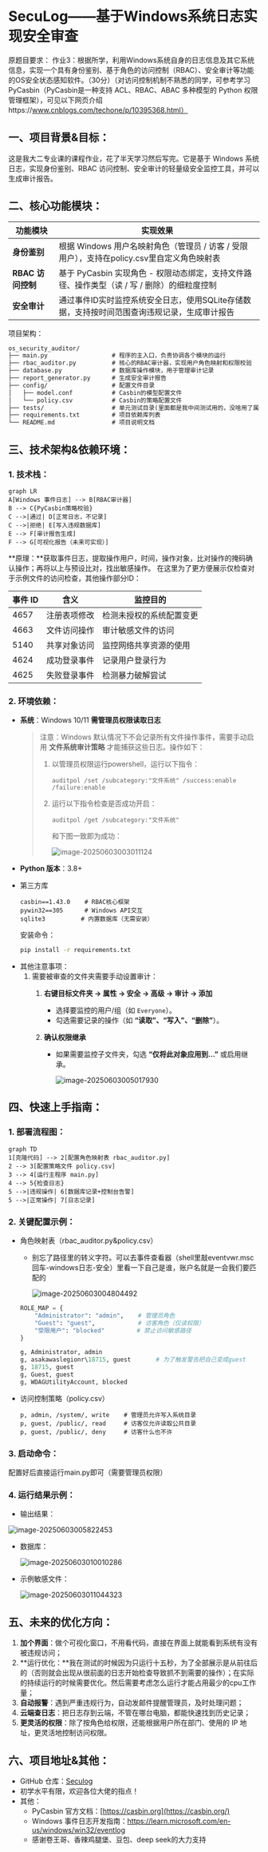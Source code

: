 # SecuLog——基于Windows系统日志实现安全审查
原题目要求：
作业3：根据所学，利用Windows系统自身的日志信息及其它系统信息，实现一个具有身份鉴别、基于角色的访问控制（RBAC）、安全审计等功能的OS安全状态感知软件。（30分）（对访问控制机制不熟悉的同学，可参考学习PyCasbin（PyCasbin是一种支持 ACL、RBAC、ABAC 多种模型的 Python 权限管理框架），可见以下网页介绍https://www.cnblogs.com/techone/p/10395368.html）

## 一、项目背景&目标：

这是我大二专业课的课程作业，花了半天学习然后写完。它是基于 Windows 系统日志，实现身份鉴别、RBAC 访问控制、安全审计的轻量级安全监控工具，并可以生成审计报告。

## 二、核心功能模块：

| **功能模块**      | **实现效果**                                                 |
| ----------------- | ------------------------------------------------------------ |
| **身份鉴别**      | 根据 Windows 用户名映射角色（管理员 / 访客 / 受限用户），支持在policy.csv里自定义角色映射表 |
| **RBAC 访问控制** | 基于 PyCasbin 实现角色 - 权限动态绑定，支持文件路径、操作类型（读 / 写 / 删除）的细粒度控制 |
| **安全审计**      | 通过事件ID实时监控系统安全日志，使用SQLite存储数据，支持按时间范围查询违规记录，生成审计报告 |

项目架构：

```markdown
os_security_auditor/
├── main.py                  # 程序的主入口，负责协调各个模块的运行
├── rbac_auditor.py          # 核心的RBAC审计器，实现用户角色映射和权限校验
├── database.py              # 数据库操作模块，用于管理审计记录
├── report_generator.py      # 生成安全审计报告
├── config/                  # 配置文件目录
│   ├── model.conf           # Casbin的模型配置文件
│   └── policy.csv           # Casbin的策略配置文件
├── tests/                   # 单元测试目录(里面都是我中间测试用的，没啥用了属于是)
├── requirements.txt         # 项目依赖库列表
└── README.md                # 项目说明文档
```

## 三、技术架构&依赖环境：

### 1. 技术栈：

```mermaid
graph LR  
A[Windows 事件日志] --> B[RBAC审计器]  
B --> C{PyCasbin策略校验}  
C -->|通过| D[正常日志，不记录]  
C -->|拒绝| E[写入违规数据库]  
E --> F[审计报告生成]  
F --> G[可视化报告（未来可实现）]  
```

**原理：**获取事件日志，提取操作用户，时间，操作对象，比对操作的掩码确认操作；再将以上与预设比对，找出敏感操作。
在这里为了更方便展示仅检查对于示例文件的访问检查，其他操作部分ID：

| 事件 ID | 含义         | 监控目的                 |
| ------- | ------------ | ------------------------ |
| 4657    | 注册表项修改 | 检测未授权的系统配置变更 |
| 4663    | 文件访问操作 | 审计敏感文件的访问       |
| 5140    | 共享对象访问 | 监控网络共享资源的使用   |
| 4624    | 成功登录事件 | 记录用户登录行为         |
| 4625    | 失败登录事件 | 检测暴力破解尝试         |

### 2. 环境依赖：

- **系统**：Windows 10/11 **需管理员权限读取日志**

  > 注意：Windows 默认情况下不会记录所有文件操作事件，需要手动启用 **文件系统审计策略** 才能捕获这些日志。操作如下：
  >
  > 1. 以管理员权限运行powershell，运行以下指令：
  >
  >    ```bush
  >    auditpol /set /subcategory:"文件系统" /success:enable /failure:enable
  >    ```
  >
  > 2. 运行以下指令检查是否成功开启：
  >
  >    ```bush
  >    auditpol /get /subcategory:"文件系统"
  >    ```
  >
  >    和下图一致即为成功：
  >
  >    ![image-20250603003011124](C:\Users\18715\AppData\Roaming\Typora\typora-user-images\image-20250603003011124.png)

- **Python 版本**：3.8+

- 第三方库

  ```plaintext
  casbin==1.43.0    # RBAC核心框架  
  pywin32==305      # Windows API交互  
  sqlite3          # 内置数据库（无需安装）  
  ```

   安装命令：

  ```bash
  pip install -r requirements.txt  
  ```

* 其他注意事项：
  1. 需要被审查的文件夹需要手动设置审计：
     1. **右键目标文件夹 → 属性 → 安全 → 高级 → 审计 → 添加**
        - 选择要监控的用户/组（如 `Everyone`）。
        - 勾选需要记录的操作（如 **“读取”、“写入”、“删除”**）。
        
     2. **确认权限继承**
        - 如果需要监控子文件夹，勾选 **“仅将此对象应用到…”** 或启用继承。
        
          ![image-20250603005017930](C:\Users\18715\AppData\Roaming\Typora\typora-user-images\image-20250603005017930.png)

## 四、快速上手指南：

### 1. 部署流程图：

   ```mermaid
   graph TD  
   1[克隆代码] --> 2[配置角色映射表 rbac_auditor.py]  
   2 --> 3[配置策略文件 policy.csv]  
   3 --> 4[运行主程序 main.py]  
   4 --> 5{检查日志}  
   5 -->|违规操作| 6[数据库记录+控制台告警]  
   5 -->|正常操作| 7[日志记录]  
   ```

   ### 2. 关键配置示例：

- 角色映射表（rbac_auditor.py&policy.csv）

  * 别忘了路径里的转义字符。可以去事件查看器（shell里敲eventvwr.msc回车-windows日志-安全）里看一下自己是谁，账户名就是一会我们要匹配的

    ![image-20250603004804492](C:\Users\18715\AppData\Roaming\Typora\typora-user-images\image-20250603004804492.png)

  ```python
  ROLE_MAP = {  
      "Administrator": "admin",    # 管理员角色  
      "Guest": "guest",            # 访客角色（仅读权限）  
      "受限用户": "blocked"         # 禁止访问敏感路径  
  }  
  
  g, Administrator, admin
  g, asakawaslegionr\18715, guest       # 为了触发警告把自己变成guest
  g, 18715, guest
  g, Guest, guest
  g, WDAGUtilityAccount, blocked
  ```

- 访问控制策略（policy.csv）

  ```
  p, admin, /system/, write    # 管理员允许写入系统目录  
  p, guest, /public/, read     # 访客仅允许读取公共目录  
  p, guest, /public/, deny     # 访客什么也不许
  ```

### 3. 启动命令：

配置好后直接运行main.py即可（需要管理员权限）

### 4. 运行结果示例：

* 输出结果：

![image-20250603005822453](C:\Users\18715\AppData\Roaming\Typora\typora-user-images\image-20250603005822453.png)

* 数据库：

  ![image-20250603010010286](C:\Users\18715\AppData\Roaming\Typora\typora-user-images\image-20250603010010286.png)

* 示例敏感文件：

  ![image-20250603011044323](C:\Users\18715\AppData\Roaming\Typora\typora-user-images\image-20250603011044323.png)

  

## 五、未来的优化方向：

1. **加个界面**：做个可视化窗口，不用看代码，直接在界面上就能看到系统有没有被违规访问；
2. **运行优化：**我在测试的时候因为只运行十五秒，为了全部展示是从前往后的（否则就会出现从很前面的日志开始检查导致抓不到需要的操作）；在实际的持续运行的时候需要优化。然后需要考虑怎么运行才能占用最少的cpu工作量；
3. **自动报警**：遇到严重违规行为，自动发邮件提醒管理员，及时处理问题；
4. **云端查日志**：把日志存到云端，不管在哪台电脑，都能快速找到历史记录；
5. **更灵活的权限**：除了按角色给权限，还能根据用户所在部门、使用的 IP 地址，更灵活地控制访问权限。

## 六、项目地址&其他：

-  GitHub 仓库：[Seculog](https://github.com/AsakawaNagi/SecuLog)
- 初学水平有限，欢迎各位大佬的指点！
- 其他：
  - PyCasbin 官方文档：[https://casbin.org](https://casbin.org/)
  - Windows 事件日志开发指南：https://learn.microsoft.com/en-us/windows/win32/eventlog
  - 感谢卷王哥、香辣鸡腿堡、豆包、deep seek的大力支持
